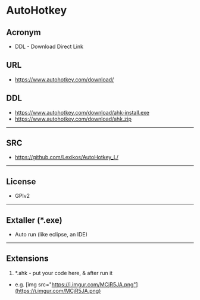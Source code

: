 # AutoHotkey

## Acronym
* DDL - Download Direct Link

## URL
* https://www.autohotkey.com/download/

## DDL
* https://www.autohotkey.com/download/ahk-install.exe
* https://www.autohotkey.com/download/ahk.zip

---

## SRC
* https://github.com/Lexikos/AutoHotkey_L/

---

## License
* GPlv2

---

## Extaller (*.exe)
* Auto run (like eclipse, an IDE)

---

## Extensions
1) *.ahk - put your code here, & after run it
  * e.g.
[img src="https://i.imgur.com/MCjR5JA.png"](https://i.imgur.com/MCjR5JA.png)
